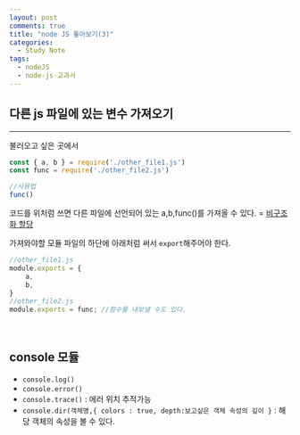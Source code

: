 ```yaml
---
layout: post
comments: true
title: "node JS 톺아보기(3)"
categories:
  - Study Note
tags:
  - nodeJS
  - node-js-교과서
---
```

## 다른 js 파일에 있는 변수 가져오기
---
불러오고 싶은 곳에서
```javascript
const { a, b } = require('./other_file1.js')
const func = require('./other_file2.js')

//사용법
func()
```
코드를 위처럼 쓰면 다른 파일에 선언되어 있는 a,b,func()를 가져올 수 있다. = <a href="https://kwonsye.github.io/study%20note/2019/02/15/nodejs2.html">비구조화 할당</a>

가져와야할 모듈 파일의 하단에 아래처럼 써서 `export`해주어야 한다.
```javascript
//other_file1.js
module.exports = {
    a,
    b,
}
//other_file2.js
module.exports = func; //함수를 내보낼 수도 있다.
```
<br>

## console 모듈
- `console.log()`
- `console.error()`
- `console.trace()` : 에러 위치 추적가능
- `console.dir(객체명,{ colors : true, depth:보고싶은 객체 속성의 깊이 }` : 해당 객체의 속성을 볼 수 있다. 